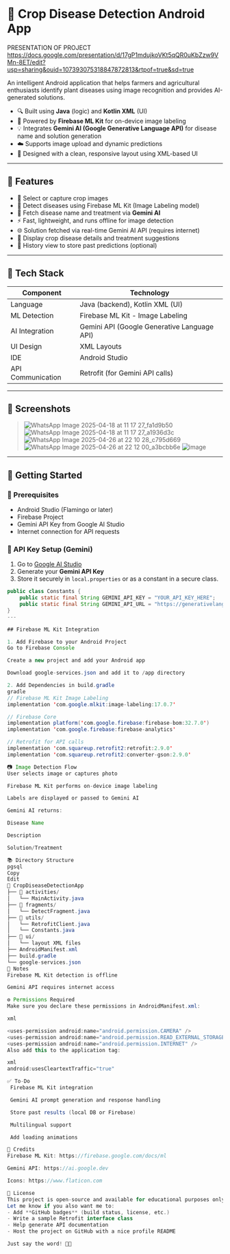# 🌾 Crop Disease Detection Android App
PRESENTATION OF PROJECT
https://docs.google.com/presentation/d/17gP1mdujkoVKt5qQR0uKbZzw9VMn-8ET/edit?usp=sharing&ouid=107393075318847872813&rtpof=true&sd=true


An intelligent Android application that helps farmers and agricultural enthusiasts identify plant diseases using image recognition and provides AI-generated solutions.

- 🔍 Built using **Java** (logic) and **Kotlin XML** (UI)
- 🧠 Powered by **Firebase ML Kit** for on-device image labeling
- 💡 Integrates **Gemini AI (Google Generative Language API)** for disease name and solution generation
- ☁️ Supports image upload and dynamic predictions
- 📱 Designed with a clean, responsive layout using XML-based UI

---

## 📸 Features

- 🌿 Select or capture crop images
- 🧠 Detect diseases using Firebase ML Kit (Image Labeling model)
- 🤖 Fetch disease name and treatment via **Gemini AI**
- ⚡ Fast, lightweight, and runs offline for image detection
- 🌐 Solution fetched via real-time Gemini AI API (requires internet)
- 🧾 Display crop disease details and treatment suggestions
- 📂 History view to store past predictions (optional)

---

## 🧱 Tech Stack

| Component        | Technology              |
|------------------|--------------------------|
| Language         | Java (backend), Kotlin XML (UI) |
| ML Detection     | Firebase ML Kit - Image Labeling |
| AI Integration   | Gemini API (Google Generative Language API) |
| UI Design        | XML Layouts |
| IDE              | Android Studio |
| API Communication| Retrofit (for Gemini API calls) |

---

## 📲 Screenshots

> ![WhatsApp Image 2025-04-18 at 11 17 27_fa1d9b50](https://github.com/user-attachments/assets/0d9d71fc-0e9b-4626-9cb6-9a307280137a)
> ![WhatsApp Image 2025-04-18 at 11 17 27_a1936d3c](https://github.com/user-attachments/assets/57b765c0-6879-4ec9-b01b-c5aef433d337)
> ![WhatsApp Image 2025-04-26 at 22 10 28_c795d669](https://github.com/user-attachments/assets/7cf0c0de-b364-4f59-a598-3c751dd59bbd)
> ![WhatsApp Image 2025-04-26 at 22 12 00_a3bcbb6e](https://github.com/user-attachments/assets/66a0ff45-0fc4-47b1-8b85-832761e808c4)
> ![image](https://github.com/user-attachments/assets/09b8ce0f-66c8-4e7a-b5fe-40e746be2ebd)






---

## 🚀 Getting Started

### 🔧 Prerequisites

- Android Studio (Flamingo or later)
- Firebase Project
- Gemini API Key from Google AI Studio
- Internet connection for API requests

### 🔐 API Key Setup (Gemini)

1. Go to [Google AI Studio](https://aistudio.google.com/app/apikey)
2. Generate your **Gemini API Key**
3. Store it securely in `local.properties` or as a constant in a secure class.

```java
public class Constants {
    public static final String GEMINI_API_KEY = "YOUR_API_KEY_HERE";
    public static final String GEMINI_API_URL = "https://generativelanguage.googleapis.com/v1beta/models/gemini-2.0-flash:generateContent";
}
---

## Firebase ML Kit Integration

1. Add Firebase to your Android Project
Go to Firebase Console

Create a new project and add your Android app

Download google-services.json and add it to /app directory

2. Add Dependencies in build.gradle
gradle
// Firebase ML Kit Image Labeling
implementation 'com.google.mlkit:image-labeling:17.0.7'

// Firebase Core
implementation platform('com.google.firebase:firebase-bom:32.7.0')
implementation 'com.google.firebase:firebase-analytics'

// Retrofit for API calls
implementation 'com.squareup.retrofit2:retrofit:2.9.0'
implementation 'com.squareup.retrofit2:converter-gson:2.9.0'

📷 Image Detection Flow
User selects image or captures photo

Firebase ML Kit performs on-device image labeling

Labels are displayed or passed to Gemini AI

Gemini AI returns:

Disease Name

Description

Solution/Treatment

📚 Directory Structure
pgsql
Copy
Edit
📂 CropDiseaseDetectionApp
├── 📁 activities/
│   └── MainActivity.java
├── 📁 fragments/
│   └── DetectFragment.java
├── 📁 utils/
│   └── RetrofitClient.java
│   └── Constants.java
├── 📁 ui/
│   └── layout XML files
├── AndroidManifest.xml
├── build.gradle
└── google-services.json
📌 Notes
Firebase ML Kit detection is offline

Gemini API requires internet access

⚙️ Permissions Required
Make sure you declare these permissions in AndroidManifest.xml:

xml

<uses-permission android:name="android.permission.CAMERA" />
<uses-permission android:name="android.permission.READ_EXTERNAL_STORAGE" />
<uses-permission android:name="android.permission.INTERNET" />
Also add this to the application tag:

xml
android:usesCleartextTraffic="true"

✅ To-Do
 Firebase ML Kit integration

 Gemini AI prompt generation and response handling

 Store past results (local DB or Firebase)

 Multilingual support

 Add loading animations

🤝 Credits
Firebase ML Kit: https://firebase.google.com/docs/ml

Gemini API: https://ai.google.dev

Icons: https://www.flaticon.com

📄 License
This project is open-source and available for educational purposes only.
Let me know if you also want me to:
- Add **GitHub badges** (build status, license, etc.)
- Write a sample Retrofit interface class
- Help generate API documentation
- Host the project on GitHub with a nice profile README

Just say the word! 🌱📱
